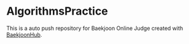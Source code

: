 # AlgorithmsPractice
This is a auto push repository for Baekjoon Online Judge created with [BaekjoonHub](https://github.com/BaekjoonHub/BaekjoonHub).
